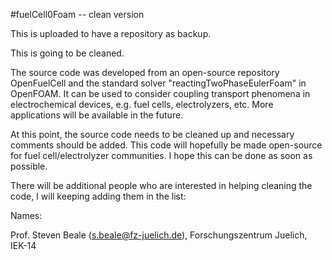 #fuelCell0Foam -- clean version

This is uploaded to have a repository as backup.

This is going to be cleaned.

The source code was developed from an open-source repository OpenFuelCell and the standard solver "reactingTwoPhaseEulerFoam" in OpenFOAM. It can be used to consider coupling transport phenomena in electrochemical devices, e.g. fuel cells, electrolyzers, etc. More applications will be available in the future.

At this point, the source code needs to be cleaned up and necessary comments should be added. This code will hopefully be made open-source for fuel cell/electrolyzer communities. I hope this can be done as soon as possible.

There will be additional people who are interested in helping cleaning the code, I will keeping adding them in the list:

Names:

Prof. Steven Beale (s.beale@fz-juelich.de), Forschungszentrum Juelich, IEK-14
